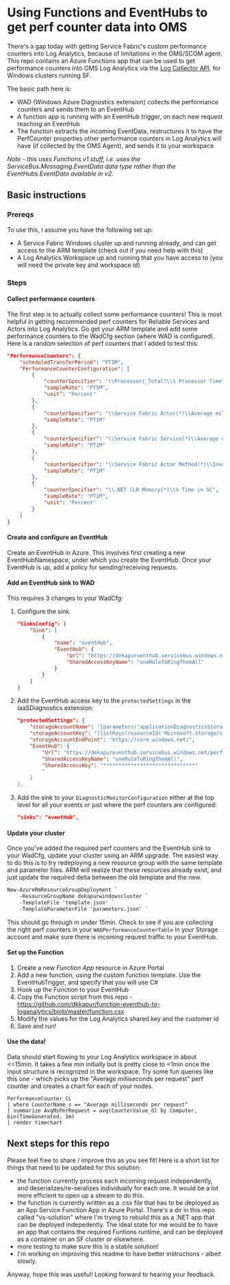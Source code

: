 # Using Functions and EventHubs to get perf counter data into OMS

There's a gap today with getting Service Fabric's custom performance counters into Log Analytics, because of limitations in the OMS/SCOM agent. This repo contains an Azure Functions app that can be used to get performance counters into OMS Log Analytics via the [Log Collector API](https://docs.microsoft.com/en-us/azure/log-analytics/log-analytics-data-collector-api), for Windows clusters running SF.

The basic path here is:
* WAD (Windows Azure Diagnostics extension) collects the performance counters and sends them to an EventHub
* A function app is running with an EventHub trigger, on each new request reaching an EventHub
* The function extracts the incoming EventData, restructures it to have the PerfCounter properties other performance counters in Log Analytics will have (if collected by the OMS Agent), and sends it to your workspace

*Note - this uses Functions v1 stuff, i.e. uses the ServiceBus.Messaging.EventData data type rather than the EventHubs.EventData available in v2.*

## Basic instructions

### Prereqs

To use this, I assume you have the following set up: 
* A Service Fabric Windows cluster up and running already, and can get access to the ARM template (check out [](resources.azure.com) if you need help with this)
* A Log Analytics Workspace up and running that you have access to (you will need the private key and workspace id) 

### Steps

#### Collect performance counters
The first step is to actually collect some performance counters! This is most helpful in getting recommended perf counters for Reliable Services and Actors into Log Analytics. Go get your ARM template and add some performance counters to the WadCfg section (where WAD is configured). Here is a random selection of perf counters that I added to test this:

```json
"PerformanceCounters": {
    "scheduledTransferPeriod": "PT1M",
    "PerformanceCounterConfiguration": [
        {
            "counterSpecifier": "\\Processor(_Total)\\% Processor Time",
            "sampleRate": "PT5M",
            "unit": "Percent"
        },
        {
            "counterSpecifier": "\\Service Fabric Actor(*)\\Average milliseconds per request",
            "sampleRate": "PT1M"
        },
        {
            "counterSpecifier": "\\Service Fabric Service(*)\\Average milliseconds per request",
            "sampleRate": "PT1M"
        },
        {
            "counterSpecifier": "\\Service Fabric Actor Method(*)\\Invocations/Sec",
            "sampleRate": "PT1M"
        },
        {
            "counterSpecifier": "\\.NET CLR Memory(*)\\% Time in GC",
            "sampleRate": "PT1M",
            "unit": "Percent"
        }
    ]
}
```

#### Create and configure an EventHub

Create an EventHub in Azure. This involves first creating a new EventHubNamespace, under which you create the EventHub. Once your EventHub is up, add a policy for sending/receiving requests.

#### Add an EventHub sink to WAD

This requires 3 changes to your WadCfg:

1. Configure the sink

    ```json
    "SinksConfig": {
        "Sink": [
            {
                "name": "eventHub",
                "EventHub": {
                    "Url": "https://dekapurventhub.servicebus.windows.net/perfcounterhub",
                    "SharedAccessKeyName": "oneRuleToRingThemAll"
                }    
            }
        ]
    }
    ```

2. Add the EventHub access key to the `protectedSettings` in the IaaSDiagnostics extension:
    
    ```json
    "protectedSettings": {
        "storageAccountName": "[parameters('applicationDiagnosticsStorageAccountName')]",
        "storageAccountKey": "[listKeys(resourceId('Microsoft.Storage/storageAccounts', parameters('applicationDiagnosticsStorageAccountName')),'2015-05-01-preview').key1]",
        "storageAccountEndPoint": "https://core.windows.net/",
        "EventHub": {
            "Url": "https://dekapureventhub.servicebus.windows.net/perfcounterhub",
            "SharedAccessKeyName": "oneRuleToRingThemAll",
            "SharedAccessKey": "******************************" 
            "
        }                            
    }, 
    ```

3. Add the sink to your `DiagnosticMonitorConfiguration` either at the top level for all your events or just where the perf counters are configured:

    ```json
    "sinks": "eventHub",
    ```

#### Update your cluster

Once you've added the required perf counters and the EventHub sink to your WadCfg, update your cluster using an ARM upgrade. The easiest way to do this is to try redeploying a new resource group with the same template and parameter files. ARM will realize that these resources already exist, and just update the required delta between the old template and the new. 

```ps
New-AzureRmResourceGroupDeployment `
    -ResourceGroupName dekapurwindowscluster `
    -TemplateFile 'template.json' `
    -TemplateParameterFile 'parameters.json' `
```

This should go through in under 15min. Check to see if you are collecting the right perf counters in your `WADPerformanceCounterTable` in your Storage account and make sure there is incoming request traffic to your EventHub.

#### Set up the Function

1. Create a new *Function App* resource in Azure Portal
2. Add a new function, using the custom function template. Use the EventHubTrigger, and specify that you will use C#
3. Hook up the Function to your EventHub
4. Copy the Function script from this repo - https://github.com/dkkapur/function-eventhub-to-loganalytics/blob/master/function.csx
5. Modify the values for the Log Analytics shared key and the customer id
6. Save and run!

#### Use the data!

Data should start flowing to your Log Analytics workspace in about <=15min. It takes a few min initially but is pretty close to <1min once the input structure is recognized in the workspace. Try some fun queries like this one - which picks up the "Average milliseconds per request" perf counter and creates a chart for each of your nodes.

```
PerformanceCounter_CL
| where CounterName_s == "Average milliseconds per request" 
| summarize AvgMsPerRequest = avg(CounterValue_d) by Computer, bin(TimeGenerated, 1m)
| render timechart
```

## Next steps for this repo
Please feel free to share / improve this as you see fit! Here is a short list for things that need to be updated for this solution:
* the function currently process each incoming request independently, and deserializes/re-seralizes individually for each one. It would be a lot more efficient to open up a stream to do this. 
* the function is currently written as a .csx file that has to be deployed as an App Service Function App in Azure Portal. There's a dir in this repo called "vs-solution" where I'm trying to rebuild this as a .NET app that can be deployed indepedently. The ideal state for me would be to have an app that contains the required Funtions runtime, and can be deployed as a container on an SF cluster or elsewhere.
* more testing to make sure this is a stable solution!
* I'm working on improving this readme to have better instructions - albeit slowly.

Anyway, hope this was useful! Looking forward to hearing your feedback. 
